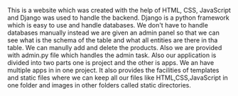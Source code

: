 This is a website which was created with the help of HTML, CSS, JavaScript and Django was used to handle the backend.
Django is a python framework which is easy to use and handle databases.
We don't have to handle databases manually instead we are given an admin panel so that we can see what is the schema of the table and what all entities are there in tha table. We can manully add and delete the products. Also we are provided with admin.py file which handles the admin task.
Also our application is divided into two parts one is project and the other is apps. We an have multiple apps in in one project.
It also provides the facilities of templates and static files where we can keep all our files like HTML,CSS,JavaScript in one folder and images in other folders called static directories.
